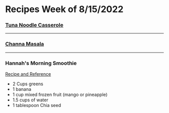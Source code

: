 # Recipes Week of 8/15/2022

### [Tuna Noodle Casserole](https://www.allrecipes.com/recipe/17219/best-tuna-casserole/)
---

### [Channa Masala](https://www.seriouseats.com/channa-masala-recipe)

---

### Hannah's Morning Smoothie

[Recipe and Reference](https://joyfoodsunshine.com/green-smoothie/)

- 2 Cups greens
- 1 banana
- 1 cup mixed frozen fruit (mango or pineapple)
- 1.5 cups of water
- 1 tablespoon Chia seed